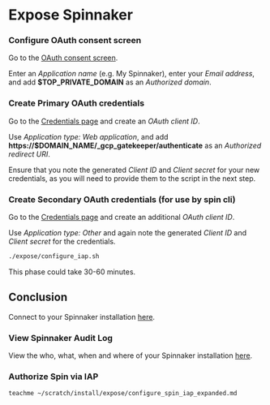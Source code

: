 # Expose Spinnaker

### Configure OAuth consent screen

Go to the [OAuth consent screen](https://console.developers.google.com/apis/credentials/consent?project=$PROJECT_ID).

Enter an *Application name* (e.g. My Spinnaker), enter your *Email address*, and add **$TOP_PRIVATE_DOMAIN** as an *Authorized domain*.

### Create Primary OAuth credentials

Go to the [Credentials page](https://console.developers.google.com/apis/credentials/oauthclient?project=$PROJECT_ID) and create an *OAuth client ID*.

Use *Application type: Web application*, and add **https://$DOMAIN_NAME/_gcp_gatekeeper/authenticate** as an *Authorized redirect URI*.

Ensure that you note the generated *Client ID* and *Client secret* for your new credentials, as you will need to provide them to the script in the next step.

### Create Secondary OAuth credentials (for use by spin cli)

Go to the [Credentials page](https://console.developers.google.com/apis/credentials/oauthclient?project=$PROJECT_ID) and create an additional *OAuth client ID*.

Use *Application type: Other* and again note the generated *Client ID* and *Client secret* for the credentials.

```bash
./expose/configure_iap.sh
```

This phase could take 30-60 minutes.

## Conclusion

Connect to your Spinnaker installation [here](https://$DOMAIN_NAME).

### View Spinnaker Audit Log

View the who, what, when and where of your Spinnaker installation
[here](https://console.developers.google.com/logs/viewer?project=$PROJECT_ID&resource=cloud_function&logName=projects%2F$PROJECT_ID%2Flogs%2FmySpinnakerAuditLog&minLogLevel=200).

### Authorize Spin via IAP

```bash
teachme ~/scratch/install/expose/configure_spin_iap_expanded.md
```

